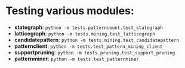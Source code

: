 # Testing various modules:
- **stategraph**: `python -m tests.patterncount.test_stategraph`
- **latticegraph**: `python -m tests.mining.test_latticegraph`
- **candidatepattern**: `python -m tests.mining.test_candidatepattern`
- **patternclient**: `python -m tests.test_pattern_mining_client`
- **supportpruning**: `python -m tests.pruning.test_support_pruning`
- **patternminer**: `python -m tests.test_patternminer`